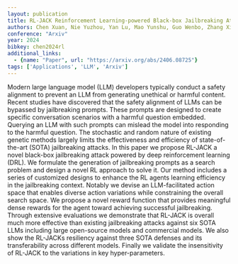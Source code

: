 ```yaml
---
layout: publication
title: RL-JACK Reinforcement Learning-powered Black-box Jailbreaking Attack against LLMs
authors: Chen Xuan, Nie Yuzhou, Yan Lu, Mao Yunshu, Guo Wenbo, Zhang Xiangyu
conference: "Arxiv"
year: 2024
bibkey: chen2024rl
additional_links:
  - {name: "Paper", url: "https://arxiv.org/abs/2406.08725"}
tags: ['Applications', 'LLM', 'Arxiv']
---
```

Modern large language model (LLM) developers typically conduct a safety alignment to prevent an LLM from generating unethical or harmful content. Recent studies have discovered that the safety alignment of LLMs can be bypassed by jailbreaking prompts. These prompts are designed to create specific conversation scenarios with a harmful question embedded. Querying an LLM with such prompts can mislead the model into responding to the harmful question. The stochastic and random nature of existing genetic methods largely limits the effectiveness and efficiency of state-of-the-art (SOTA) jailbreaking attacks. In this paper we propose RL-JACK a novel black-box jailbreaking attack powered by deep reinforcement learning (DRL). We formulate the generation of jailbreaking prompts as a search problem and design a novel RL approach to solve it. Our method includes a series of customized designs to enhance the RL agents learning efficiency in the jailbreaking context. Notably we devise an LLM-facilitated action space that enables diverse action variations while constraining the overall search space. We propose a novel reward function that provides meaningful dense rewards for the agent toward achieving successful jailbreaking. Through extensive evaluations we demonstrate that RL-JACK is overall much more effective than existing jailbreaking attacks against six SOTA LLMs including large open-source models and commercial models. We also show the RL-JACKs resiliency against three SOTA defenses and its transferability across different models. Finally we validate the insensitivity of RL-JACK to the variations in key hyper-parameters.
